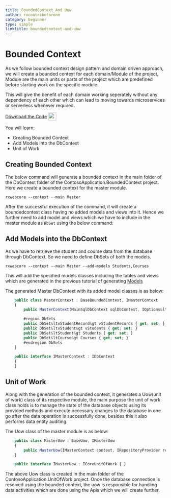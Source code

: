 ```yaml
---
title: BoundedContext And Uow
author: rxcontributorone
category: beginner
type: simple
linktitle: boundedcontext-and-uow
---
```


# Bounded Context
As we follow bounded context design pattern and  domain driven approach, we will create a bounded context for each domain/Module of the project, Module are the main units or parts of the project which are predefined before starting work on the specific module. 

This will give the benefit of each domain working seperately without any dependency of each other which can lead to moving towards microservices or serverless whenever required.

<a role="button" target="_blank" href="https://github.com/rxweb/RxWebCore/blob/master/src/Samples/AspNetCore/Documentation%20Examples/Tours%20of%20Contoso%20Application/Beginner/ContosoApplication/ContosoApplication.BoundedContext/DbContext/Main/MasterContext.cs" class="git-link-button"><span style="vertical-align: middle">Download the Code</span><img class="_3-99 img" src="https://scontent.famd5-1.fna.fbcdn.net/v/t39.2365-6/21630666_872184906282544_8997395837269049344_n.png?_nc_cat=106&amp;_nc_ohc=ixvAzbNREvgAX9AAb7C&amp;_nc_ht=scontent.famd5-1.fna&amp;oh=738ee91e1ae8331712186222788828a0&amp;oe=5ED55A8A" height="25" alt="" style="vertical-align:middle;margin-left: 4px;max-width: 654px;"></a>

You will learn:
<ul class="bullet-list">
  <li class="overview-nav-item">Creating Bounded Context</li> 
  <li class="overview-nav-item">Add Models into the DbContext</li>
  <li class="overview-nav-item">Unit of Work</li>
</ul>

## Creating Bounded Context
The below command will generate a bounded context in the main folder of the DbContext folder of the ContosoApplication.BoundedContext project. Here we create a bounded context for the master module.

`````
rxwebcore --context --main Master
`````

After the successful execution of the command, it will create a boundedcontext class having no added models and views into it. Hence we further need to add model and views which we have to include in the master module as `DbSet` using the below command:

## Add Models into the DbContext
As we have to retrieve the student and course data from the database through DbContext, So we need to define DbSets of both the models.

`````
rxwebcore --context --main Master --add-models Students,Courses
`````

This will add the specified models classes including the tables and views which are generated in the previous tutorial of generating <a class="redirect-link" href="/rx-web-core/tours-of-contoso-app/Beginner/scaffolding/models">Models</a>

The generated Master DbContext with its added model classes is as below:

````js
    public class MasterContext : BaseBoundedContext, IMasterContext
    {
        public MasterContext(MainSqlDbContext sqlDbContext, IOptions&ltDatabaseConfig&gt databaseConfig, IHttpContextAccessor contextAccessor, ITenantDbConnectionInfo tenantDbConnection) : base(sqlDbContext, databaseConfig.Value, contextAccessor, tenantDbConnection) { }

        #region DbSets
        public DbSet&ltvStudentRecord&gt vStudentRecords { get; set; }
        public DbSet&ltvStudent&gt vStudents { get; set; }
        public DbSet&ltStudent&gt Students { get; set; }
        public DbSet&ltCourse&gt Courses { get; set; }
        #endregion DbSets
    }

    public interface IMasterContext : IDbContext
    {
    }
````


## Unit of Work
Along with the generation of the bounded context, it generates a Uow(unit of work) class of its respective module, the main purpose the unit of work class holds is to manage the state of the database objects using its provided methods and execute necessary changes to the database in one go after the data operation is successfully done, besides this it also performs data entity auditing.

The Uow class of the master module is as below:

````js
    public class MasterUow : BaseUow, IMasterUow
    {
        public MasterUow(IMasterContext context, IRepositoryProvider repositoryProvider) : base(context, repositoryProvider) { }
    }

    public interface IMasterUow : ICoreUnitOfWork { }
````

The above Uow class is created in the main folder of the ContosoApplication.UnitOfWork project. Once the database connection is resolved using the bounded context, the uow is responsible for handling data activities which are done using the Apis which we will create further.




